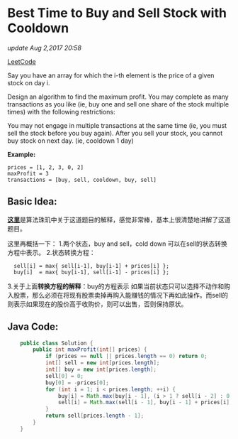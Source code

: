 # Best Time to Buy and Sell Stock with Cooldown

_update Aug 2,2017 20:58_

[LeetCode](https://leetcode.com/problems/best-time-to-buy-and-sell-stock-with-cooldown/description/)

Say you have an array for which the i-th element is the price of a given stock on day i.

Design an algorithm to find the maximum profit. You may complete as many transactions as you like \(ie, buy one and sell one share of the stock multiple times\) with the following restrictions:

You may not engage in multiple transactions at the same time \(ie, you must sell the stock before you buy again\). After you sell your stock, you cannot buy stock on next day. \(ie, cooldown 1 day\)

**Example:**

```text
prices = [1, 2, 3, 0, 2]
maxProfit = 3
transactions = [buy, sell, cooldown, buy, sell]
```

## Basic Idea:

[**这里**](https://soulmachine.gitbooks.io/algorithm-essentials/java/dp/best-time-to-buy-and-sell-stock-with-cooldown.html)是算法珠玑中关于这道题目的解释，感觉非常棒，基本上很清楚地讲解了这道题目。

这里再概括一下： 1.两个状态，buy and sell，cold down 可以在sell的状态转换方程中表示。 2.状态转换方程：

```text
  sell[i] = max{ sell[i-1], buy[i-1] + prices[i] };
  buy[i]  = max{ buy[i-1], sell[i-1] - prices[i] };
```

3.关于上面**转换方程的解释**：buy的方程表示 如果当前状态只可以选择不动作和购入股票，那么必须在将现有股票卖掉再购入能赚钱的情况下再如此操作。而sell的则表示如果现在的股价高于收购价，则可以出售，否则保持原状。

## Java Code:

```java
    public class Solution {
        public int maxProfit(int[] prices) {
            if (prices == null || prices.length == 0) return 0;
            int[] sell = new int[prices.length];
            int[] buy = new int[prices.length];
            sell[0] = 0;
            buy[0] = -prices[0];
            for (int i = 1; i < prices.length; ++i) {
                buy[i] = Math.max(buy[i - 1], (i > 1 ? sell[i - 2] : 0) - prices[i]);
                sell[i] = Math.max(sell[i - 1], buy[i - 1] + prices[i]);
            }
            return sell[prices.length - 1];
        }
    }
```

